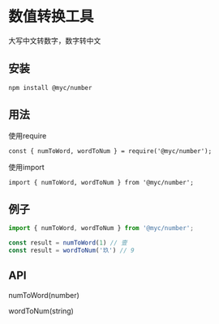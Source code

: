 # 数值转换工具

大写中文转数字，数字转中文

## 安装
`npm install @myc/number`

## 用法
使用require
```
const { numToWord, wordToNum } = require('@myc/number');
```
使用import
```
import { numToWord, wordToNum } from '@myc/number';
```
## 例子
```js
import { numToWord, wordToNum } from '@myc/number';

const result = numToWord(1) // 壹
const result = wordToNum('玖') // 9
```
## API
numToWord(number)

wordToNum(string)
